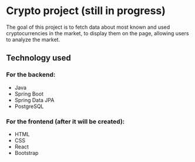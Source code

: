 # Crypto project (still in progress)

The goal of this project is to fetch data about most known and used cryptocurrencies in the market,
to display them on the page, allowing users to analyze the market.

## Technology used
### For the backend:
- Java
- Spring Boot
- Spring Data JPA
- PostgreSQL
### For the frontend (after it will be created):
- HTML
- CSS
- React
- Bootstrap
